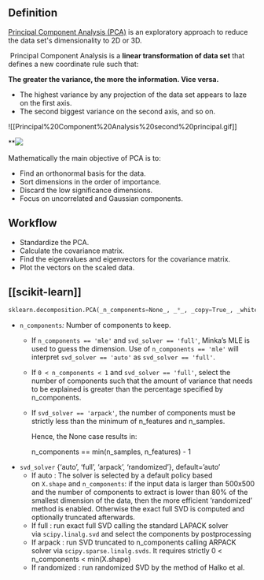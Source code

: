 ## Definition

[Principal Component Analysis (PCA)](https://towardsdatascience.com/principal-component-analysis-pca-explained-visually-with-zero-math-1cbf392b9e7d) is an exploratory approach to reduce the data set's dimensionality to 2D or 3D.

 Principal Component Analysis is a **linear transformation of data set** that defines a new coordinate rule such that:

**The greater the variance, the more the information. Vice versa.**

-   The highest variance by any projection of the data set appears to laze on the first axis.
-   The second biggest variance on the second axis, and so on.

![[Principal%20Component%20Analysis%20second%20principal.gif]]

**![](https://lh5.googleusercontent.com/j8sejouDw9H7tOSJb2CHLXXsWCJ3xkTyrHMM9SIGe-H-RCjOpkCNKdnTH4j5CYe1-cgX0Bp4EsnqSORZ4mf8szhLazHJEpReZDaLbqt4aTSiEWNkFJzBD11WRqlpPLGvqTNlVY62Ivr_AxORFDGUhrQmDc-tJofcz02SDQpZUbmUsZW-3vuTWe6A)


Mathematically the main objective of PCA is to:

-   Find an orthonormal basis for the data.
-   Sort dimensions in the order of importance.
-   Discard the low significance dimensions.
-   Focus on uncorrelated and Gaussian components.


## Workflow 
-   Standardize the PCA.
-   Calculate the covariance matrix.
-   Find the eigenvalues and eigenvectors for the covariance matrix.
-   Plot the vectors on the scaled data.

## [[scikit-learn]]

```python
sklearn.decomposition.PCA(_n_components=None_, _*_, _copy=True_, _whiten=False_, _svd_solver='auto'_, _tol=0.0_, _iterated_power='auto'_, _n_oversamples=10_, _power_iteration_normalizer='auto'_, _random_state=None_)
```


- `n_components`_:_ Number of components to keep. 
	- If `n_components == 'mle'` and `svd_solver == 'full'`, Minka’s MLE is used to guess the dimension. Use of `n_components == 'mle'` will interpret `svd_solver == 'auto'` as `svd_solver == 'full'`.
	- If `0 < n_components < 1` and `svd_solver == 'full'`, select the number of components such that the amount of variance that needs to be explained is greater than the percentage specified by n_components.
    - If `svd_solver == 'arpack'`, the number of components must be strictly less than the minimum of n_features and n_samples.
		
		Hence, the None case results in:
		
		n_components == min(n_samples, n_features) - 1
- `svd_solver` {‘auto’, ‘full’, ‘arpack’, ‘randomized’}, default=’auto’
	- If auto :
		The solver is selected by a default policy based on `X.shape` and `n_components`: if the input data is larger than 500x500 and the number of components to extract is lower than 80% of the smallest dimension of the data, then the more efficient ‘randomized’ method is enabled. Otherwise the exact full SVD is computed and optionally truncated afterwards.
	- If full :
		run exact full SVD calling the standard LAPACK solver via `scipy.linalg.svd` and select the components by postprocessing
	- If arpack :
		run SVD truncated to n_components calling ARPACK solver via `scipy.sparse.linalg.svds`. It requires strictly 0 < n_components < min(X.shape)
	- If randomized :
		run randomized SVD by the method of Halko et al.